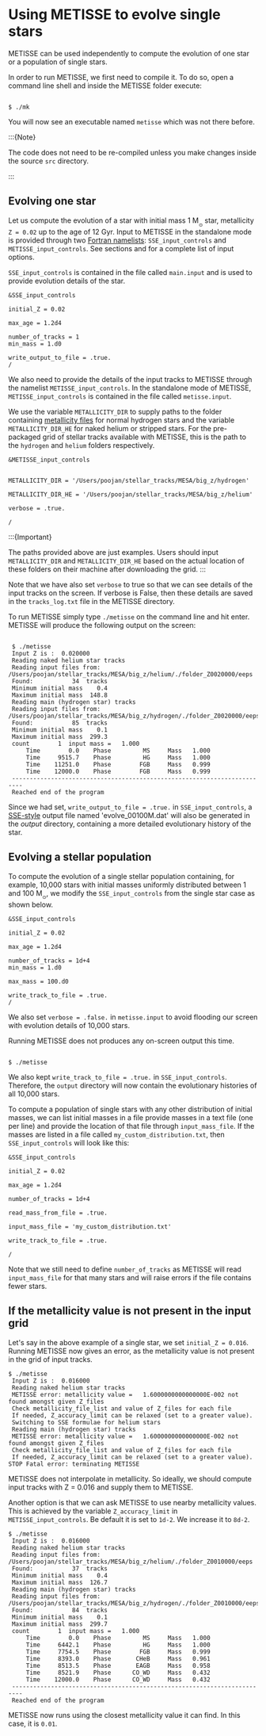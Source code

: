# Using METISSE to evolve single stars

 
METISSE can be used independently to compute the evolution of one star or a population of single stars. 


In order to run METISSE, we first need to compile it. To do so, open a command line shell and inside the METISSE folder execute:

```console

$ ./mk

```

You will now see an executable named `metisse` which was not there before. 

:::{Note}

The code does not need to be re-compiled unless you make changes inside the source `src` directory. 

:::


## Evolving one star 

Let us compute the evolution of a star with initial mass 1 M<sub>$_\odot$</sub> star, metallicity `Z = 0.02` up to the age of 12 Gyr. 
Input to METISSE in the standalone mode is provided through two [Fortran namelists](acronyms_definitions.md#fortran-namelists): `SSE_input_controls` and `METISSE_input_controls`. 
See sections [](input_files.md#sse-input-controls) and [](input_files.md#metisse-input-controls) for a complete list of input options. 


`SSE_input_controls` is contained in the file called `main.input` and
is used to provide evolution details of the star.
 
```
&SSE_input_controls

initial_Z = 0.02

max_age = 1.2d4   

number_of_tracks = 1
min_mass = 1.d0

write_output_to_file = .true.   
/

```

We also need to provide the details of the input tracks to METISSE through the namelist `METISSE_input_controls`. 
In the standalone mode of METISSE, `METISSE_input_controls` is contained in the file called `metisse.input`. 


We use the variable `METALLICITY_DIR` to supply paths to the folder containing [metallicity files](acronyms_definitions.md#metallicity-file) for normal hydrogen stars and the variable `METALLICITY_DIR_HE` for naked helium or stripped stars. For the pre-packaged grid of stellar tracks available with METISSE, this is the path to the `hydrogen` and `helium` folders respectively.


```
&METISSE_input_controls


METALLICITY_DIR = '/Users/poojan/stellar_tracks/MESA/big_z/hydrogen'
            
METALLICITY_DIR_HE = '/Users/poojan/stellar_tracks/MESA/big_z/helium'

verbose = .true.

/

```

:::{Important}

The paths provided above are just examples. Users should input `METALLICITY_DIR` and `METALLICITY_DIR_HE` based on the actual location of these folders on their machine after downloading the grid.
:::


Note that we have also set `verbose` to true so that we can see details of the input tracks on the screen. 
If verbose is False, then these details are saved in the `tracks_log.txt` file in the METISSE directory. 


To run METISSE simply type `./metisse` on the command line and hit enter. METISSE will produce the following output on the screen:

``` console

 $ ./metisse
 Input Z is :  0.020000
 Reading naked helium star tracks
 Reading input files from: /Users/poojan/stellar_tracks/MESA/big_z/helium/./folder_Z0020000/eeps
 Found:           34  tracks
 Minimum initial mass    0.4
 Maximum initial mass  148.8
 Reading main (hydrogen star) tracks
 Reading input files from: /Users/poojan/stellar_tracks/MESA/big_z/hydrogen/./folder_Z0020000/eeps
 Found:           85  tracks
 Minimum initial mass    0.1
 Maximum initial mass  299.3
 count        1  input mass =   1.000
     Time        0.0    Phase         MS     Mass   1.000
     Time     9515.7    Phase         HG     Mass   1.000
     Time    11251.0    Phase        FGB     Mass   0.999
     Time    12000.0    Phase        FGB     Mass   0.999
 -------------------------------------------------------------------------
 Reached end of the program

```

Since we had set, `write_output_to_file = .true.` in `SSE_input_controls`, a [SSE-style](acronyms_definitions.md#sse-style-file) output file named 'evolve_00100M.dat' will also be generated in the *output* directory, containing a more detailed evolutionary history of the star.


## Evolving a stellar population

To compute the evolution of a single stellar population containing, for example, 10,000 stars with initial masses uniformly distributed between 1 and 100 M<sub>$_\odot$</sub>, we modify the `SSE_input_controls` from the single star case as shown below. 


```
&SSE_input_controls

initial_Z = 0.02

max_age = 1.2d4   

number_of_tracks = 1d+4
min_mass = 1.d0

max_mass = 100.d0

write_track_to_file = .true.   
/

```

We also set `verbose = .false.` in  `metisse.input` to avoid flooding our screen with evolution details of 10,000 stars. 

Running METISSE does not produces any on-screen output this time. 

``` console

$ ./metisse

```

We also kept `write_track_to_file = .true.` in `SSE_input_controls`. Therefore, the `output` directory will now contain the evolutionary histories of all 10,000 stars. 


To compute a population of single stars with any other distribution of initial masses, we can list initial masses in a file provide masses in a text file (one per line) and provide the location of that file through `input_mass_file`. 
If the masses are listed in a file called `my_custom_distribution.txt`, then `SSE_input_controls` will look like this:


```
&SSE_input_controls

initial_Z = 0.02

max_age = 1.2d4   

number_of_tracks = 1d+4

read_mass_from_file = .true.  

input_mass_file = 'my_custom_distribution.txt'

write_track_to_file = .true.  

/

```

Note that we still need to define `number_of_tracks` as METISSE will read `input_mass_file` for that many stars and will raise errors if the file contains fewer stars.  

## If the metallicity value is not present in the input grid


Let's say in the above example of a single star, we set `initial_Z = 0.016`. 
Running METISSE now gives an error, as the metallicity value is not present in the grid of input tracks.

``` console
$ ./metisse 
 Input Z is :  0.016000
 Reading naked helium star tracks
 METISSE error: metallicity value =   1.6000000000000000E-002 not found amongst given Z_files
 Check metallicity_file_list and value of Z_files for each file
 If needed, Z_accuracy_limit can be relaxed (set to a greater value).
 Switching to SSE formulae for helium stars 
 Reading main (hydrogen star) tracks
 METISSE error: metallicity value =   1.6000000000000000E-002 not found amongst given Z_files
 Check metallicity_file_list and value of Z_files for each file
 If needed, Z_accuracy_limit can be relaxed (set to a greater value).
STOP Fatal error: terminating METISSE

````

METISSE does not interpolate in metallicity. So ideally, we should compute input tracks with Z = 0.016 and supply them to METISSE. 

Another option is that we can ask METISSE to use nearby metallicity values. 
This is achieved by the variable `Z_accuracy_limit` in `METISSE_input_controls`. Be default it is set to `1d-2`. We increase it to `8d-2`. 

``` console
$ ./metisse
 Input Z is :  0.016000
 Reading naked helium star tracks
 Reading input files from: /Users/poojan/stellar_tracks/MESA/big_z/helium/./folder_Z0010000/eeps
 Found:           37  tracks
 Minimum initial mass    0.4
 Maximum initial mass  126.7
 Reading main (hydrogen star) tracks
 Reading input files from: /Users/poojan/stellar_tracks/MESA/big_z/hydrogen/./folder_Z0010000/eeps
 Found:           84  tracks
 Minimum initial mass    0.1
 Maximum initial mass  299.7
 count        1  input mass =   1.000
     Time        0.0    Phase         MS     Mass   1.000
     Time     6442.1    Phase         HG     Mass   1.000
     Time     7754.5    Phase        FGB     Mass   0.999
     Time     8393.0    Phase       CHeB     Mass   0.961
     Time     8513.5    Phase       EAGB     Mass   0.958
     Time     8521.9    Phase      CO_WD     Mass   0.432
     Time    12000.0    Phase      CO_WD     Mass   0.432
 -------------------------------------------------------------------------
 Reached end of the program

```

METISSE now runs using the closest metallicity value it can find. In this case, it is `0.01`. 
